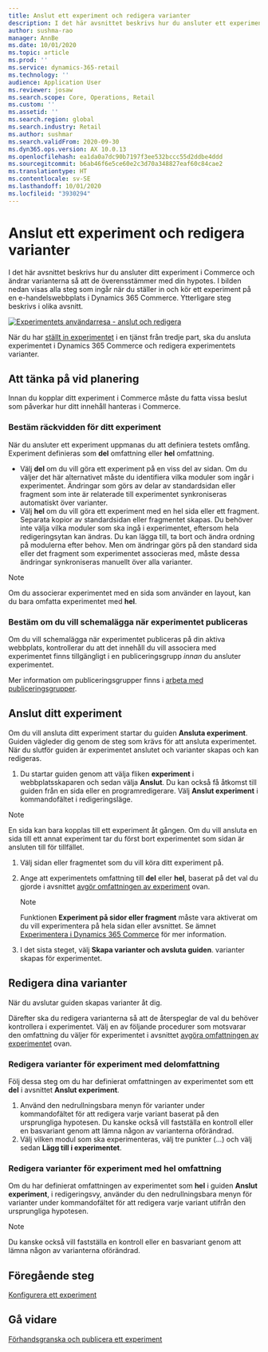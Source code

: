 ```yaml
---
title: Anslut ett experiment och redigera varianter
description: I det här avsnittet beskrivs hur du ansluter ett experiment till en tredjepartstjänst till Dynamics 365 Commerce och hur du redigerar varianter för experimentet.
author: sushma-rao
manager: AnnBe
ms.date: 10/01/2020
ms.topic: article
ms.prod: ''
ms.service: dynamics-365-retail
ms.technology: ''
audience: Application User
ms.reviewer: josaw
ms.search.scope: Core, Operations, Retail
ms.custom: ''
ms.assetid: ''
ms.search.region: global
ms.search.industry: Retail
ms.author: sushmar
ms.search.validFrom: 2020-09-30
ms.dyn365.ops.version: AX 10.0.13
ms.openlocfilehash: ea1da0a7dc90b7197f3ee532bccc55d2ddbe4ddd
ms.sourcegitcommit: b6ab46f6e5ce60e2c3d70a348827eaf60c84cae2
ms.translationtype: HT
ms.contentlocale: sv-SE
ms.lasthandoff: 10/01/2020
ms.locfileid: "3930294"
---
```

# <a name="connect-an-experiment-and-edit-variations"></a>Anslut ett experiment och redigera varianter

I det här avsnittet beskrivs hur du ansluter ditt experiment i Commerce och ändrar varianterna så att de överensstämmer med din hypotes. I bilden nedan visas alla steg som ingår när du ställer in och kör ett experiment på en e-handelswebbplats i Dynamics 365 Commerce. Ytterligare steg beskrivs i olika avsnitt.

[ ![Experimentets användarresa - anslut och redigera](./media/experimentation_connect_edit.svg) ](./media/experimentation_connect_edit.svg#lightbox)

När du har [ställt in experimentet](experimentation-setup.md) i en tjänst från tredje part, ska du ansluta experimentet i Dynamics 365 Commerce och redigera experimentets varianter.

## <a name="planning-considerations"></a>Att tänka på vid planering

Innan du kopplar ditt experiment i Commerce måste du fatta vissa beslut som påverkar hur ditt innehåll hanteras i Commerce.

### <a name="determine-the-scope-of-your-experiment"></a>Bestäm räckvidden för ditt experiment
När du ansluter ett experiment uppmanas du att definiera testets omfång. Experiment definieras som **del** omfattning eller **hel** omfattning.
- Välj **del** om du vill göra ett experiment på en viss del av sidan. Om du väljer det här alternativet måste du identifiera vilka moduler som ingår i experimentet. Ändringar som görs av delar av standardsidan eller fragment som inte är relaterade till experimentet synkroniseras automatiskt över varianter.
- Välj **hel** om du vill göra ett experiment med en hel sida eller ett fragment. Separata kopior av standardsidan eller fragmentet skapas. Du behöver inte välja vilka moduler som ska ingå i experimentet, eftersom hela redigeringsytan kan ändras. Du kan lägga till, ta bort och ändra ordning på modulerna efter behov. Men om ändringar görs på den standard sida eller det fragment som experimentet associeras med, måste dessa ändringar synkroniseras manuellt över alla varianter.

<!-- not to editors, we're adding an image here to illustrate the difference. it will help.) -->

> [!NOTE]
> Om du associerar experimentet med en sida som använder en layout, kan du bara omfatta experimentet med **hel**.

### <a name="decide-if-you-want-to-schedule-when-your-experiment-is-published"></a>Bestäm om du vill schemalägga när experimentet publiceras
Om du vill schemalägga när experimentet publiceras på din aktiva webbplats, kontrollerar du att det innehåll du vill associera med experimentet finns tillgängligt i en publiceringsgrupp *innan* du ansluter experimentet. 

Mer information om publiceringsgrupper finns i [arbeta med publiceringsgrupper](publish-groups.md).


## <a name="connect-your-experiment"></a>Anslut ditt experiment
Om du vill ansluta ditt experiment startar du guiden **Ansluta experiment**. Guiden vägleder dig genom de steg som krävs för att ansluta experimentet. När du slutför guiden är experimentet anslutet och varianter skapas och kan redigeras.

1. Du startar guiden genom att välja fliken **experiment** i webbplatsskaparen och sedan välja **Anslut**. Du kan också få åtkomst till guiden från en sida eller en programredigerare. Välj **Anslut experiment** i kommandofältet i redigeringsläge.

> [!NOTE]
> En sida kan bara kopplas till ett experiment åt gången. Om du vill ansluta en sida till ett annat experiment tar du först bort experimentet som sidan är ansluten till för tillfället.

1. Välj sidan eller fragmentet som du vill köra ditt experiment på.
1. Ange att experimentets omfattning till **del** eller **hel**, baserat på det val du gjorde i avsnittet [avgör omfattningen av experiment](#determine-the-scope-of-your-experiment) ovan.
    > [!NOTE]
    > Funktionen **Experiment på sidor eller fragment** måste vara aktiverat om du vill experimentera på hela sidan eller avsnittet. Se ämnet [Experimentera i Dynamics 365 Commerce](experimentation-overview.md) för mer information.
    
1. I det sista steget, välj **Skapa varianter och avsluta guiden**. varianter skapas för experimentet. 

## <a name="edit-your-variations"></a>Redigera dina varianter
När du avslutar guiden skapas varianter åt dig. 

Därefter ska du redigera varianterna så att de återspeglar de val du behöver kontrollera i experimentet. Välj en av följande procedurer som motsvarar den omfattning du väljer för experimentet i avsnittet [avgöra omfattningen av experimentet](#determine-the-scope-of-your-experiment) ovan.

### <a name="edit-variations-for-experiments-with-partial-scope"></a>Redigera varianter för experiment med delomfattning
Följ dessa steg om du har definierat omfattningen av experimentet som ett **del** i avsnittet **Anslut experiment**.

1. Använd den nedrullningsbara menyn för varianter under kommandofältet för att redigera varje variant baserat på den ursprungliga hypotesen. Du kanske också vill fastställa en kontroll eller en basvariant genom att lämna någon av varianterna oförändrad.
1. Välj vilken modul som ska experimenteras, välj tre punkter (...) och välj sedan **Lägg till i experimentet**.

### <a name="edit-variations-for-experiments-with-entire-scope"></a>Redigera varianter för experiment med hel omfattning
Om du har definierat omfattningen av experimentet som **hel** i guiden **Anslut experiment**, i redigeringsvy, använder du den nedrullningsbara menyn för varianter under kommandofältet för att redigera varje variant utifrån den ursprungliga hypotesen. 

> [!NOTE]
> Du kanske också vill fastställa en kontroll eller en basvariant genom att lämna någon av varianterna oförändrad.

## <a name="previous-step"></a>Föregående steg
[Konfigurera ett experiment](experimentation-setup.md) 


## <a name="next-step"></a>Gå vidare
[Förhandsgranska och publicera ett experiment](experimentation-preview-publish.md)
